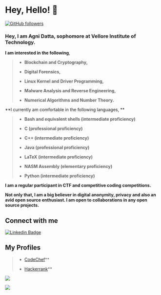 # **Hey, Hello! :wave:**

[![GitHub followers](https://img.shields.io/github/followers/datta-agni?label=Follow&style=social)](https://github.com/datta-agni/?tab=followers)

### Hey, I am Agni Datta, sophomore at Vellore Institute of Technology.

**I am interested in the following**,

> * **Blockchain and Cryptography,**
>
> * **Digital Forensics,**
>
> * **Linux Kernel and Driver Programming,**
>
> * **Malware Analysis and Reverse Engineering,**
>
> * **Numerical Algorithms and Number Theory.**
>

**I currently am comfortable in the following languages, **

> * **Bash and equivalent shells (intermediate proficiency)**
>
> * **C (professional proficiency)**
>
> * **C++ (intermediate proficiency)**
>
> * **Java (professional proficiency)**
>
> * **LaTeX (intermediate proficiency)**
>
> * **NASM Assembly (elementary proficiency)**
>
> * **Python (intermediate proficiency)**
>

**I am a regular participant in CTF and competitive coding competitions.**

**Not only that, I am a big believer in digital anonymity, privacy and also an avid open source enthusiast. I am open to collaborations in any open source projects.**


## Connect with me

[![Linkedin Badge](https://img.shields.io/badge/-Agni-blue?style=for-the-badge-square&logo=Linkedin&logoColor=white&link=https://https://www.linkedin.com/in/agni-datta-3380b8163/)](https://www.linkedin.com/in/agni-datta-3380b8163/)


## **My Profiles**

> * [CodeChef](https://www.codechef.com/users/dattagni09)**
>
> * [Hackerrank](https://www.hackerrank.com/dattadunga)**

<img src="https://github-readme-stats.vercel.app/api?username=datta-agni&&show_icons=true&title_color=ffffff&icon_color=bb2acf&text_color=daf7dc&bg_color=151515">

![](https://komarev.com/ghpvc/?username=datta-agni&color=dc143c)

